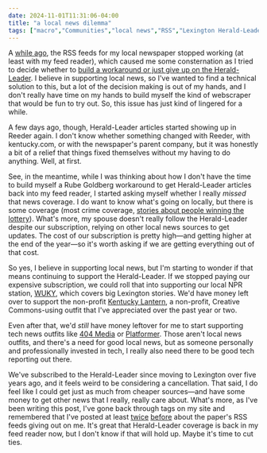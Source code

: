 ```yaml
---
date: 2024-11-01T11:31:06-04:00
title: "a local news dilemma"
tags: ["macro","Communities","local news","RSS","Lexington Herald-Leader","Reeder","web scraping","NPR","404 Media","Platformer"]
---
```

A [while ago](https://spencergreenhalgh.com/myself/2024-10-05-rss-feeds/), the RSS feeds for my local newspaper stopped working (at least with my feed reader), which caused me some consternation as I tried to decide whether to [build a workaround or just give up on the Herald-Leader](https://spencergreenhalgh.com/myself/2024-10-05-rss-feeds/). I believe in supporting local news, so I've wanted to find a technical solution to this, but a lot of the decision making is out of my hands, and I don't really have time on my hands to build myself the kind of webscraper that would be fun to try out. So, this issue has just kind of lingered for a while.

A few days ago, though, Herald-Leader articles started showing up in Reeder again. I don't know whether something changed with Reeder, with kentucky.com, or with the newspaper's parent company, but it was honestly a bit of a relief that things fixed themselves without my having to do anything. Well, at first.

See, in the meantime, while I was thinking about how I don't have the time to build myself a Rube Goldberg workaround to get Herald-Leader articles back into my feed reader, I started asking myself whether I really *missed* that news coverage. I do want to know what's going on locally, but there is some coverage (most crime coverage, [stories about people winning the lottery](https://spencergreenhalgh.com/communities/2023-10-23-i-generally/)). What's more, my spouse doesn't really follow the Herald-Leader despite our subscription, relying on other local news sources to get updates. The cost of our subscription is pretty high—and getting higher at the end of the year—so it's worth asking if we are getting everything out of that cost.

So yes, I believe in supporting local news, but I'm starting to wonder if that means continuing to support the Herald-Leader. If we stopped paying our expensive subscription, we could roll that into supporting our local NPR station, [WUKY](https://www.wuky.org), which covers big Lexington stories. We'd have money left over to support the non-profit [Kentucky Lantern](https://kentuckylantern.com), a non-profit, Creative Commons-using outfit that I've appreciated over the past year or two. 

Even after that, we'd *still* have money leftover for me to start supporting tech news outfits like [404 Media](https://www.404media.co) or [Platformer](https://www.platformer.news). Those aren't local news outfits, and there's a need for good local news, but as someone personally and professionally invested in tech, I really also need there to be good tech reporting out there.

We've subscribed to the Herald-Leader since moving to Lexington over five years ago, and it feels weird to be considering a cancellation. That said, I do feel like I could get just as much from cheaper sources—and have some money to get other news that I really, really care about. What's more, as I've been writing this post, I've gone back through tags on my site and remembered that I've posted at least [twice](https://spencergreenhalgh.com/myself/2022-07-06-belatedly-realized/) [before](https://spencergreenhalgh.com/myself/2019-02-12-last-week/) about the paper's RSS feeds giving out on me. It's great that Herald-Leader coverage is back in my feed reader now, but I don't know if that will hold up. Maybe it's time to cut ties.